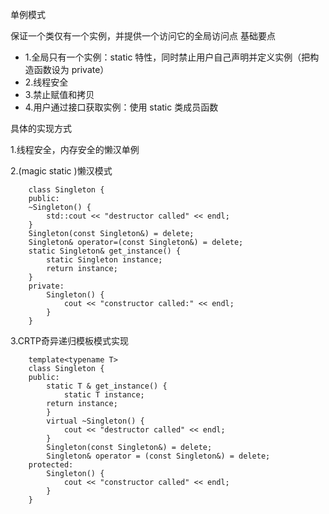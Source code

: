 单例模式

保证一个类仅有一个实例，并提供一个访问它的全局访问点
基础要点

- 1.全局只有一个实例：static 特性，同时禁止用户自己声明并定义实例（把构造函数设为 private）
- 2.线程安全
- 3.禁止赋值和拷贝
- 4.用户通过接口获取实例：使用 static 类成员函数
    
具体的实现方式

1.线程安全，内存安全的懒汉单例

2.(magic static )懒汉模式
```
    class Singleton {
    public:
    ~Singleton() {
        std::cout << "destructor called" << endl;
    ​}
    Singleton(const Singleton&) = delete;
    Singleton& operator=(const Singleton&) = delete;
    static Singleton& get_instance() {
        static Singleton instance;
        return instance;
    ​} 
    private:
        Singleton() {
            cout << "constructor called:" << endl;
    ​    }
    ​}
```
3.CRTP奇异递归模板模式实现

```
    template<typename T>
    class Singleton {
    public:
        static T & get_instance() {
            static T instance;
        return instance;
        }
        virtual ~Singleton() {
            cout << "destructor called" << endl;
        }
        Singleton(const Singleton&) = delete;
        Singleton& operator = (const Singleton&) = delete;
    protected:
        Singleton() {
            cout << "constructor called" << endl;
        }
    ​}
```


